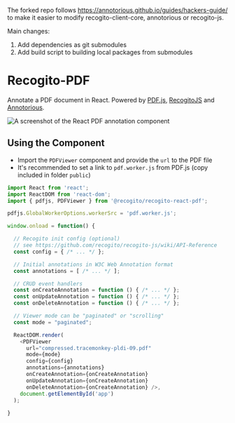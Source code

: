 The forked repo follows https://annotorious.github.io/guides/hackers-guide/ to make it easier to modify recogito-client-core, annotorious or recogito-js. 

Main changes:
1. Add dependencies as git submodules
2. Add build script to building local packages from submodules

# Recogito-PDF

Annotate a PDF document in React. Powered by [PDF.js](https://mozilla.github.io/pdf.js/),
[RecogitoJS](https://github.com/recogito/recogito-js) and [Annotorious](https://github.com/recogito/annotorious).

![A screenshot of the React PDF annotation component](https://github.com/recogito/recogito-pdf/raw/main/sceenshot.png)

## Using the Component

- Import the `PDFViewer` component and provide the `url` to the PDF file
- It's recommended to set a link to `pdf.worker.js` from PDF.js (copy included in folder `public`)

```js
import React from 'react';
import ReactDOM from 'react-dom';
import { pdfjs, PDFViewer } from '@recogito/recogito-react-pdf';

pdfjs.GlobalWorkerOptions.workerSrc = 'pdf.worker.js';

window.onload = function() {

  // Recogito init config (optional)
  // see https://github.com/recogito/recogito-js/wiki/API-Reference
  const config = { /* ... */ };

  // Initial annotations in W3C Web Annotation format
  const annotations = [ /* ... */ ];

  // CRUD event handlers
  const onCreateAnnotation = function () { /* ... */ };
  const onUpdateAnnotation = function () { /* ... */ };
  const onDeleteAnnotation = function () { /* ... */ };

  // Viewer mode can be "paginated" or "scrolling"
  const mode = "paginated"; 

  ReactDOM.render(
    <PDFViewer
      url="compressed.tracemonkey-pldi-09.pdf" 
      mode={mode}
      config={config} 
      annotations={annotations} 
      onCreateAnnotation={onCreateAnnotation} 
      onUpdateAnnotation={onCreateAnnotation} 
      onDeleteAnnotation={onCreateAnnotation} />,
    document.getElementById('app')
  );
    
}
```
